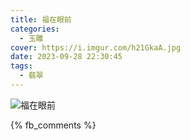 ```yaml
---
title: 福在眼前
categories:
  - 玉雕
cover: https://i.imgur.com/h21GkaA.jpg
date: 2023-09-28 22:30:45
tags:
  - 翡翠
---
```


![福在眼前](https://i.imgur.com/h21GkaA.jpg)

{% fb_comments %}

